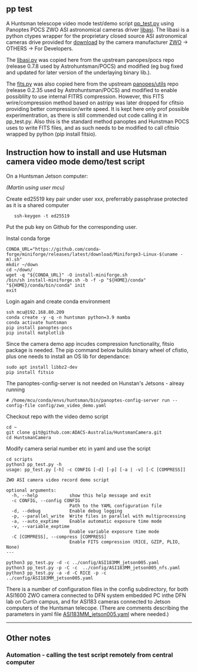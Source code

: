 ## pp test
A Huntsman telescope video mode test/demo script [pp_test.py](scripts/pp_test.py) using Panoptes POCS ZWO ASI astronomical cameras driver [libasi](https://github.com/panoptes/POCS/blob/develop/src/panoptes/pocs/camera/libasi.py).
The libasi is a python ctypes wrapper for the proprietary closed source ASI astronomical cameras drive provided for [download](https://dl.zwoastro.com/software?app=DeveloperCameraSdk&platform=windows86&region=Overseas) by the camera manufacturer [ZWO](https://www.zwoastro.com/software/) -> OTHERS -> For Developers.

The [libasi.py](scripts/libasi.py) was copied here from the upstream panopes/pocs repo (release 0.7.8 used by Astrohuntsman/POCS) and modified (eg bug fixed and updated for later version of the underlaying binary lib.).

The [fits.py](scripts/fits.py) was also copied here from the upstream [panopes/utils](https://github.com/panoptes/panoptes-utils/blob/develop/src/panoptes/utils/images/fits.py) repo (release 0.2.35 used by Astrohuntsman/POCS) and modified to enable possiblilty to use internal FITRS compression. However, this FITS wrire/compression method based on astripy was later dropped for cfitsio providing better compression/write speed. It is kept here only prof possible experimentration, as there is still commended out code calling it in pp_test.py. Also this is the standard method panoptes and Hunstman POCS uses to write FITS files, and as such needs to be modified to call cfitsio wrapped by python (pip install fitsio).

## Instruction how to install and use Hutsman camera video mode demo/test script

On a Huntsman Jetson computer: 

_(Martin using user mcu)_

Create ed25519 key pair under user xxx, preferrably passphrase protected as it is a shared computer 
```
   ssh-keygen -t ed25519
```
Put the pub key on Github for the corresponding user.


Instal conda forge
```
CONDA_URL="https://github.com/conda-forge/miniforge/releases/latest/download/Miniforge3-Linux-$(uname -m).sh"
mkdir ~/down
cd ~/down/
wget -q "${CONDA_URL}" -O install-miniforge.sh
/bin/sh install-miniforge.sh -b -f -p "${HOME}/conda"
"${HOME}/conda/bin/conda" init
exit
```
Login again and create conda environment

```
ssh mcu@192.168.80.209
conda create -y -q -n huntsman python=3.9 mamba
conda activate huntsman
pip install panoptes-pocs
pip install matplotlib
```
Since the camera demo app incudes compression functionality, fitsio package is needed.
The pip command below builds binary wheel of cfistio, plus one needs to install an OS lib for dependance:
```
sudo apt install libbz2-dev
pip install fitsio
```

The panoptes-config-server is not needed on Hunstan's Jetsons - alreay running
```
# /home/mcu/conda/envs/huntsman/bin/panoptes-config-server run --config-file config/zwo_video_demo.yaml
```

Checkout repo with the video demo script
```
cd ~
git clone git@github.com:ADACS-Australia/HuntsmanCamera.git
cd HuntsmanCamera
```

Modify camera serial number etc in yaml and use the script
```
cd scripts
python3 pp_test.py -h
usage: pp_test.py [-h] -c CONFIG [-d] [-p] [-a | -v] [-C [COMPRESS]]

ZWO ASI camera video record demo script

optional arguments:
  -h, --help            show this help message and exit
  -c CONFIG, --config CONFIG
                        Path to the YAML configuration file
  -d, --debug           Enable debug logging
  -p, --parallel_write  Write files in parallel with multiprocessing
  -a, --auto_exptime    Enable automatic exposure time mode
  -v, --variable_exptime
                        Enable variable exposure time mode
  -C [COMPRESS], --compress [COMPRESS]
                        Enable FITS compression (RICE, GZIP, PLIO, None)
---

python3 pp_test.py -d -c ../config/ASI183MM_jetson005.yaml
python3 pp_test.py -p -C -c  ../config/ASI183MM_jetson005_nfs.yaml
python3 pp_test.py -a -d -C RICE -p -c ../config/ASI183MM_jetson005.yaml
```
There is a number of configuration files in the config subdirectory, for both 
ASI1600 ZWO camera connected to DFN system embedded PC inthe DFN lab on Curtin campus, and for ASI183 cameras 
connected to Jetson computers of the Huntsman telecope. 
(There are comments describing the parameters in yaml file [ASI183MM_jetson005.yaml](config/ASI183MM_jetson005.yaml) where needed.)

----

## Other notes

### Automation - calling the test script remotely from central computer



